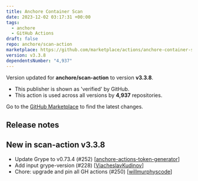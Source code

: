 ```yaml
---
title: Anchore Container Scan
date: 2023-12-02 03:17:31 +00:00
tags:
  - anchore
  - GitHub Actions
draft: false
repo: anchore/scan-action
marketplace: https://github.com/marketplace/actions/anchore-container-scan
version: v3.3.8
dependentsNumber: "4,937"
---
```



Version updated for **anchore/scan-action** to version **v3.3.8**.
- This publisher is shown as 'verified' by GitHub.
- This action is used across all versions by **4,937** repositories.

Go to the [GitHub Marketplace](https://github.com/marketplace/actions/anchore-container-scan) to find the latest changes.

## Release notes

## New in scan-action v3.3.8

- Update Grype to v0.73.4 (#252) [[anchore-actions-token-generator](https://github.com/anchore-actions-token-generator)]
- Add input grype-version (#228) [[ViacheslavKudinov](https://github.com/ViacheslavKudinov)]
- Chore: upgrade and pin all GH actions (#250) [[willmurphyscode](https://github.com/willmurphyscode)]

